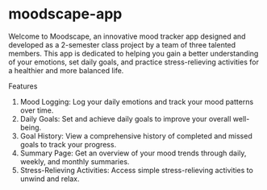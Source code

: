 # moodscape-app

Welcome to Moodscape, an innovative mood tracker app designed and developed as a 2-semester class project by a team of three talented members. This app is dedicated to helping you gain a better understanding of your emotions, set daily goals, and practice stress-relieving activities for a healthier and more balanced life.

Features
1. Mood Logging: Log your daily emotions and track your mood patterns over time.
2. Daily Goals: Set and achieve daily goals to improve your overall well-being.
3. Goal History: View a comprehensive history of completed and missed goals to track your progress.
4. Summary Page: Get an overview of your mood trends through daily, weekly, and monthly summaries.
5. Stress-Relieving Activities: Access simple stress-relieving activities to unwind and relax.
